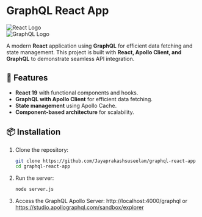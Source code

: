 # GraphQL React App

![React Logo](https://upload.wikimedia.org/wikipedia/commons/a/a7/React-icon.svg)  
![GraphQL Logo](https://upload.wikimedia.org/wikipedia/commons/1/17/GraphQL_Logo.svg)

A modern **React** application using **GraphQL** for efficient data fetching and state management. This project is built with **React, Apollo Client, and GraphQL** to demonstrate seamless API integration.

## 🚀 Features
- **React 19** with functional components and hooks.
- **GraphQL with Apollo Client** for efficient data fetching.
- **State management** using Apollo Cache.
- **Component-based architecture** for scalability.

## 📦 Installation

1. Clone the repository:
   ```sh
   git clone https://github.com/Jayaprakashsuseelam/graphql-react-app
   cd graphql-react-app

2. Run the server:
    ```sh
   node server.js
3. Access the GraphQL Apollo Server: http://localhost:4000/graphql or https://studio.apollographql.com/sandbox/explorer

